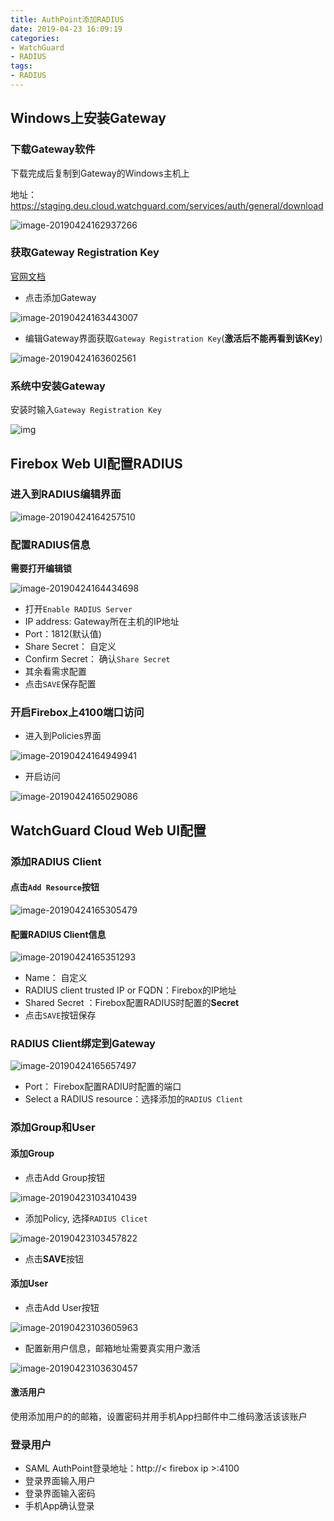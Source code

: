```yaml
---
title: AuthPoint添加RADIUS
date: 2019-04-23 16:09:19
categories:
- WatchGuard
- RADIUS
tags:
- RADIUS
---
```


## Windows上安装Gateway

### 下载Gateway软件

下载完成后复制到Gateway的Windows主机上

地址： https://staging.deu.cloud.watchguard.com/services/auth/general/download

![image-20190424162937266](https://ws3.sinaimg.cn/large/006tNc79gy1g2dt0wdyx8j30yz09mt9n.jpg)

<!--more-->

### 获取Gateway Registration Key

[官网文档](https://www.watchguard.com/help/docs/help-center/en-US/Content/en-US/authpoint/gateway-registration-key.html)

- 点击添加Gateway

![image-20190424163443007](https://ws3.sinaimg.cn/large/006tNc79gy1g2dt5zgq6qj30fq07pjrp.jpg)

- 编辑Gateway界面获取`Gateway Registration Key`(**激活后不能再看到该Key**)

![image-20190424163602561](https://ws4.sinaimg.cn/large/006tNc79gy1g2dt7d4ibpj30xr0btgml.jpg)

### 系统中安装Gateway

安装时输入`Gateway Registration Key`

![img](https://ws4.sinaimg.cn/large/006tNc79gy1g2dtbyvz5pj30h408owfa.jpg)

## Firebox Web UI配置RADIUS

### 进入到RADIUS编辑界面

![image-20190424164257510](https://ws4.sinaimg.cn/large/006tNc79gy1g2dtek25d7j30n50ck3zl.jpg)

### 配置RADIUS信息

**需要打开编辑锁**

![image-20190424164434698](https://ws1.sinaimg.cn/large/006tNc79gy1g2dtg8gzt7j30rc0ezdgw.jpg)

- 打开`Enable RADIUS Server`
- IP address: Gateway所在主机的IP地址
- Port：1812(默认值)
- Share Secret： 自定义
- Confirm Secret： 确认`Share Secret`
- 其余看需求配置
- 点击`SAVE`保存配置

### 开启Firebox上4100端口访问

- 进入到Policies界面

![image-20190424164949941](https://ws3.sinaimg.cn/large/006tNc79gy1g2dtlpnagqj312509jgny.jpg)

- 开启访问

![image-20190424165029086](https://ws1.sinaimg.cn/large/006tNc79gy1g2dtmdwfobj315m0f0myd.jpg)

## WatchGuard Cloud Web UI配置

### 添加RADIUS Client

#### 点击`Add Resource`按钮

![image-20190424165305479](https://ws4.sinaimg.cn/large/006tNc79gy1g2dtp3riwkj30k10893z1.jpg)

#### 配置RADIUS Client信息

![image-20190424165351293](https://ws2.sinaimg.cn/large/006tNc79gy1g2dtpw995cj30q809v3yv.jpg)

- Name： 自定义
- RADIUS client trusted IP or FQDN：Firebox的IP地址
- Shared Secret ：Firebox配置RADIUS时配置的**Secret**
- 点击`SAVE`按钮保存

### RADIUS Client绑定到Gateway

![image-20190424165657497](https://ws3.sinaimg.cn/large/006tNc79gy1g2dtt4gf61j30q40bh0t5.jpg)

- Port： Firebox配置RADIU时配置的端口
- Select a RADIUS resource：选择添加的`RADIUS Client`

### 添加Group和User

#### 添加Group

- 点击Add Group按钮

![image-20190423103410439](https://ws2.sinaimg.cn/large/006tNc79gy1g2cd4izkdqj30h30c3js7.jpg)

- 添加Policy, 选择`RADIUS Clicet`

![image-20190423103457822](https://ws1.sinaimg.cn/large/006tNc79gy1g2cd5cg9h5j30qg0ld0ts.jpg)

- 点击**SAVE**按钮

#### 添加User

- 点击Add User按钮

![image-20190423103605963](https://ws4.sinaimg.cn/large/006tNc79gy1g2cd6j3n4gj30iq0b6js6.jpg)

- 配置新用户信息，邮箱地址需要真实用户激活

![image-20190423103630457](https://ws4.sinaimg.cn/large/006tNc79gy1g2cd6yesy4j30q40hiwf5.jpg)

#### 激活用户

使用添加用户的的邮箱，设置密码并用手机App扫邮件中二维码激活该该账户

### 登录用户

- SAML AuthPoint登录地址：http://< firebox ip >:4100
- 登录界面输入用户
- 登录界面输入密码
- 手机App确认登录